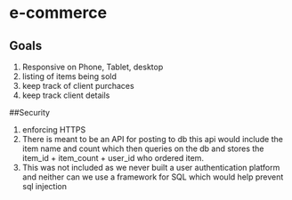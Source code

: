 # e-commerce
## Goals
1. Responsive on Phone, Tablet, desktop
2. listing of items being sold
3. keep  track of client purchaces
4. keep track client details

##Security
1. enforcing HTTPS
2. There is meant to be an API for posting to db this api would include the item name and count which then queries on the db and stores the item_id + item_count + user_id who ordered item. 
3. This was not included as we never built a user authentication platform and neither can we use a framework for SQL which would help prevent sql injection
